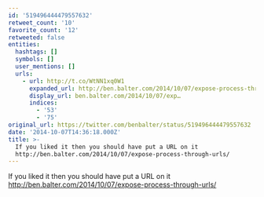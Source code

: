 ```yaml
---
id: '519496444479557632'
retweet_count: '10'
favorite_count: '12'
retweeted: false
entities:
  hashtags: []
  symbols: []
  user_mentions: []
  urls:
    - url: http://t.co/WtNN1xq0W1
      expanded_url: http://ben.balter.com/2014/10/07/expose-process-through-urls/
      display_url: ben.balter.com/2014/10/07/exp…
      indices:
        - '53'
        - '75'
original_url: https://twitter.com/benbalter/status/519496444479557632
date: '2014-10-07T14:36:18.000Z'
title: >-
  If you liked it then you should have put a URL on it
  http://ben.balter.com/2014/10/07/expose-process-through-urls/
---
```


If you liked it then you should have put a URL on it http://ben.balter.com/2014/10/07/expose-process-through-urls/